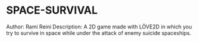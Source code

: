 # SPACE-SURVIVAL
Author: Rami Reini
<Enter>
Description: A 2D game made with LÖVE2D in which you try to survive in space while under the attack of enemy suicide spaceships.
